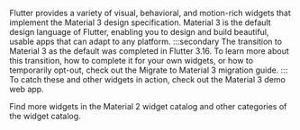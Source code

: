 Flutter provides a variety of visual, behavioral, and motion-rich widgets
that implement the Material 3 design specification.
Material 3 is the default design language of Flutter,
enabling you to design and build beautiful, usable apps
that can adapt to any platform.
:::secondary
The transition to Material 3 as the default was
completed in Flutter 3.16.
To learn more about this transition, how to complete it for your own widgets,
or how to temporarily opt-out, check out
the Migrate to Material 3 migration guide.
:::
To catch these and other widgets in action,
check out the Material 3 demo web app.

Find more widgets in the Material 2 widget catalog
and other categories of the widget catalog.
